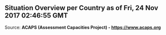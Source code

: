 ## Situation Overview per Country as of Fri, 24 Nov 2017 02:46:55 GMT

Source: **ACAPS (Assessment Capacities Project) - https://www.acaps.org**